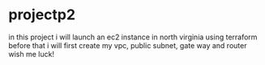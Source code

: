 # projectp2
in this project i will launch an ec2 instance in north virginia using terraform
before that i will first create my vpc,
public subnet, gate way and router
wish me luck!
